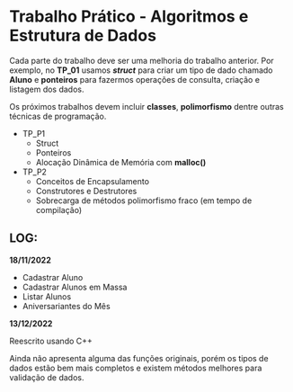 
# Trabalho Prático - Algoritmos e Estrutura de Dados



Cada parte do trabalho deve ser uma melhoria do trabalho anterior. Por exemplo, no **TP_01** usamos **_struct_** para criar um tipo de dado chamado **Aluno** e **ponteiros** para fazermos operações de consulta, criação e listagem dos dados.

Os próximos trabalhos devem incluir **classes**, **polimorfismo** dentre outras técnicas de programação.
 
 - TP_P1
    - Struct
    - Ponteiros
    - Alocação Dinâmica de Memória com **malloc()** 
  - TP_P2
    - Conceitos de Encapsulamento
    - Construtores e Destrutores
    - Sobrecarga de métodos polimorfismo fraco (em tempo de compilação)

    
## LOG:

**18/11/2022**  

- Cadastrar Aluno
- Cadastrar Alunos em Massa
- Listar Alunos
- Aniversariantes do Mês

**13/12/2022**

Reescrito usando C++

Ainda não apresenta alguma das funções originais, porém os tipos de dados estão bem mais completos e existem métodos melhores para validação de dados.